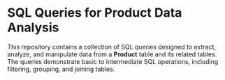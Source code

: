 # **SQL Queries for Product Data Analysis**

This repository contains a collection of SQL queries designed to extract, analyze, and manipulate data from a **Product** table and its related tables. The queries demonstrate basic to intermediate SQL operations, including filtering, grouping, and joining tables.


